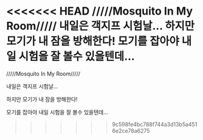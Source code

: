<<<<<<< HEAD
/////Mosquito In My Room/////
내일은 객지프 시험날...
하지만 모기가 내 잠을 방해한다!
모기를 잡아야 내일 시험을 잘 볼수 있을텐데...
=======
/////Mosquito In My Room/////   

내일은 객지프 시험날...   

하지만 모기가 내 잠을 방해한다!   

모기를 잡아야 내일 시험을 잘 볼수 있을텐데...
>>>>>>> 9c598fe4bc788f744a3d13b5a4516e2ce78a6275
